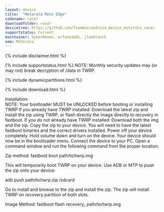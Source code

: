 ```yaml
---
layout: device
title:  "Motorola Moto Edge"
codename: racer
downloadfolder: racer
devicetree: https://github.com/TeamWin/android_device_motorola_racer
supportstatus: Current
maintainer: SyberHexen, erfanoabdi, jleeblanch
oem: Motorola
---
```


{% include disclaimer.html %}

{% include supportstatus.html %}
NOTE: Monthly security updates may (or may not) break decryption of /data in TWRP.

{% include dynamicpartitions.html %}

{% include download.html %}

<div class='page-heading'>Installation:</div>
NOTE: Your bootloader MUST be UNLOCKED before booting or installing TWRP
If you already have TWRP installed:
Download the latest zip and install the zip using TWRP, or flash directly the image directly to recovery in fastboot.
If you do not already have TWRP installed:
Download both the img and the zip. Copy the zip to your device. You will need to have the latest fastboot binaries and the correct drivers installed. Power off your device completely. Hold volume down and turn on the device. Your device should now be in the bootloader menu. Connect the device to your PC. Open a command window and run the following command from the proper location:

Zip method:
fastboot boot path/to/twrp.img

This will temporarily boot TWRP on your device. Use ADB or MTP to push the zip onto your device:

adb push path/to/twrp.zip /sdcard

Go to install and browse to the zip and install the zip. The zip will install TWRP on recovery partition of both slots.

Image Method:
fastboot flash recovery_<slot> path/to/twrp.img

